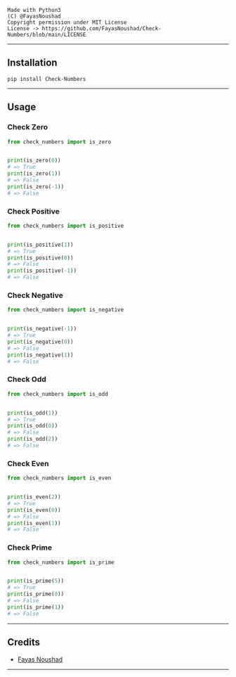 ```
Made with Python3
(C) @FayasNoushad
Copyright permission under MIT License
License -> https://github.com/FayasNoushad/Check-Numbers/blob/main/LICENSE
```

---

## Installation

```
pip install Check-Numbers
```

---

## Usage

### Check Zero

```py
from check_numbers import is_zero


print(is_zero(0))
# => True
print(is_zero(1))
# => False
print(is_zero(-1))
# => False
```

### Check Positive

```py
from check_numbers import is_positive


print(is_positive(1))
# => True
print(is_positive(0))
# => False
print(is_positive(-1))
# => False
```

### Check Negative

```py
from check_numbers import is_negative


print(is_negative(-1))
# => True
print(is_negative(0))
# => False
print(is_negative(1))
# => False
```

### Check Odd

```py
from check_numbers import is_odd


print(is_odd(1))
# => True
print(is_odd(0))
# => False
print(is_odd(2))
# => False
```

### Check Even

```py
from check_numbers import is_even


print(is_even(2))
# => True
print(is_even(0))
# => False
print(is_even(1))
# => False
```

### Check Prime

```py
from check_numbers import is_prime


print(is_prime(5))
# => True
print(is_prime(0))
# => False
print(is_prime(1))
# => False
```

---

## Credits

- [Fayas Noushad](https://github.com/FayasNoushad)

---
